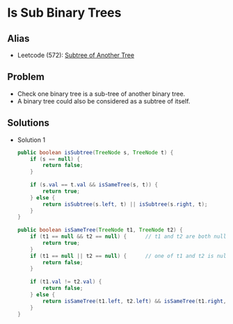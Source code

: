 # Is Sub Binary Trees

## Alias
- Leetcode (572): [Subtree of Another Tree](https://leetcode.com/problems/subtree-of-another-tree/)

## Problem
- Check one binary tree is a sub-tree of another binary tree.
- A binary tree could also be considered as a subtree of itself.

## Solutions
- Solution 1
  ```java
  public boolean isSubtree(TreeNode s, TreeNode t) {
      if (s == null) {
          return false;
      } 
        
      if (s.val == t.val && isSameTree(s, t)) {                           // If s.val = t.val, also s and t are same tree, return true                    
          return true;
      } else {                                                            // Check t can match the s left subtree or the s right subtree
          return isSubtree(s.left, t) || isSubtree(s.right, t);
      }
  }
    
  public boolean isSameTree(TreeNode t1, TreeNode t2) {
      if (t1 == null && t2 == null) {      // t1 and t2 are both null
          return true;
      } 
      if (t1 == null || t2 == null) {      // one of t1 and t2 is null
          return false;
      }
      
      if (t1.val != t2.val) {
          return false;
      } else {
          return isSameTree(t1.left, t2.left) && isSameTree(t1.right, t2.right);
      }
  }
  ```
